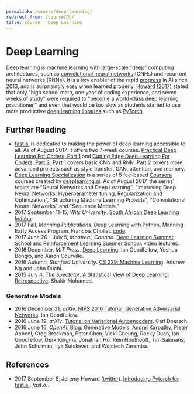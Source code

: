 ```yaml
---
permalink: /course/deep-learning/
redirect_from: /course/DL/
title: Course | Deep Learning
---
```

# Deep Learning

Deep learning is machine learning with large-scale "deep" computing architectures, such as [convolutional neural networks](http://realai.org/course/convolutional-neural-network/) (CNNs) and recurrent neural networks (RNNs). It is a key enabler of the rapid [progress](http://realai.org/progress/) in AI since 2013, and is surprisingly easy when learned properly. [Howard (2017)](http://www.fast.ai/2017/09/08/introducing-pytorch-for-fastai/) stated that only "high school math, one year of coding experience, and seven weeks of study" were required to "become a world-class deep learning practitioner," and even that would be too slow as students started to use more productive [deep learning libraries](http://realai.org/course/deep-learning-libraries/) such as [PyTorch](http://pytorch.org/).

## Further Reading

* [fast.ai](http://www.fast.ai/) is dedicated to making the power of deep learning accessible to all. As of August 2017, it offers two 7-week courses: [Practical Deep Learning For Coders, Part 1](http://course.fast.ai/) and [Cutting Edge Deep Learning For Coders, Part 2](http://course.fast.ai/part2.html). Part 1 covers basic CNN and RNN. Part 2 covers more advanced projects such as style transfer, GAN, attention, and memory.
* [Deep Learning Specialization](https://www.coursera.org/specializations/deep-learning) is a series of 5 fee-based [Coursera](https://www.coursera.org/) courses created by [deeplearning.ai](https://www.deeplearning.ai/). As of August 2017, the series' topics are "Neural Networks and Deep Learning", "Improving Deep Neural Networks: Hyperparameter tuning, Regularization and Optimization", "Structuring Machine Learning Projects", "Convolutional Neural Networks" and "Sequence Models."
* 2017 September 11-15, *Wits University*. [South African Deep Learning Indaba](http://www.deeplearningindaba.com/).
* 2017 Fall, *Manning Publications*. [Deep Learning with Python](https://www.manning.com/books/deep-learning-with-python), Manning Early Access Program. Francois Chollet. [code](https://github.com/fchollet/deep-learning-with-python-notebooks).
* 2017 June 26 - July 5, *Montreal, Canada*. [Deep Learning Summer School and Reinforcement Learning Summer School](https://mila.umontreal.ca/en/cours/deep-learning-summer-school-2017/). [video lectures](http://videolectures.net/deeplearning2017_montreal/).
* 2016 December, *MIT Press*. [Deep Learning](http://www.deeplearningbook.org/). Ian Goodfellow, Yoshua Bengio, and Aaron Courville.
* 2016 Autumn, *Stanford University*. [CS 229: Machine Learning](http://cs229.stanford.edu/). Andrew Ng and John Duchi.
* 2015 July 4, *The Spectator*. [A Statistical View of Deep Learning: Retrospective](http://blog.shakirm.com/2015/07/a-statistical-view-of-deep-learning-retrospective/). Shakir Mohamed.

### Generative Models

* 2016 December 31, *arXiv*. [NIPS 2016 Tutorial: Generative Adversarial Networks](https://arxiv.org/abs/1701.00160). Ian Goodfellow.
* 2016 June 19, *arXiv*. [Tutorial on Variational Autoencoders](https://arxiv.org/abs/1606.05908). Carl Doersch.
* 2016 June 16, *OpenAI*. [Blog: Generative Models](https://openai.com/blog/generative-models/). Andrej Karpathy, Pieter Abbeel, Greg Brockman, Peter Chen, Vicki Cheung, Rocky Duan, Ian Goodfellow, Durk Kingma, Jonathan Ho, Rein Houthooft, Tim Salimans, John Schulman, Ilya Sutskever, and Wojciech Zaremba.

## References

* 2017 September 8, Jeremy Howard ([twitter](https://twitter.com/jeremyphoward)). [Introducing Pytorch for fast.ai](http://www.fast.ai/2017/09/08/introducing-pytorch-for-fastai/). *fast.ai*.

